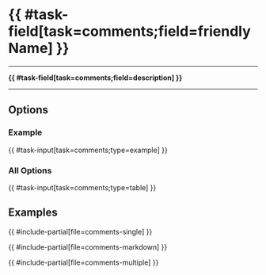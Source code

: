 # {{ #task-field[task=comments;field=friendlyName] }}

---

**{{ #task-field[task=comments;field=description] }}**

---

## Options

### Example

{{ #task-input[task=comments;type=example] }}

### All Options

{{ #task-input[task=comments;type=table] }}

## Examples

{{ #include-partial[file=comments-single] }}

{{ #include-partial[file=comments-markdown] }}

{{ #include-partial[file=comments-multiple] }}
